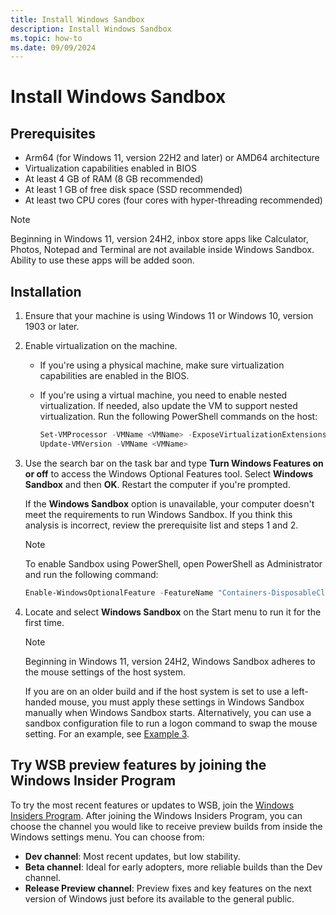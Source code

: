 ```yaml
---
title: Install Windows Sandbox
description: Install Windows Sandbox
ms.topic: how-to
ms.date: 09/09/2024
---
```


# Install Windows Sandbox

## Prerequisites

- Arm64 (for Windows 11, version 22H2 and later) or AMD64 architecture
- Virtualization capabilities enabled in BIOS
- At least 4 GB of RAM (8 GB recommended)
- At least 1 GB of free disk space (SSD recommended)
- At least two CPU cores (four cores with hyper-threading recommended)

> [!NOTE]
> Beginning in Windows 11, version 24H2, inbox store apps like Calculator, Photos, Notepad and Terminal are not available inside Windows Sandbox. Ability to use these apps will be added soon.

## Installation

1. Ensure that your machine is using Windows 11 or Windows 10, version 1903 or later.

2. Enable virtualization on the machine.

   - If you're using a physical machine, make sure virtualization capabilities are enabled in the BIOS.
   - If you're using a virtual machine, you need to enable nested virtualization. If needed, also update the VM to support nested virtualization. Run the following PowerShell commands on the host:

     ```powershell
     Set-VMProcessor -VMName <VMName> -ExposeVirtualizationExtensions $true
     Update-VMVersion -VMName <VMName>
     ```

3. Use the search bar on the task bar and type **Turn Windows Features on or off** to access the Windows Optional Features tool. Select **Windows Sandbox** and then **OK**. Restart the computer if you're prompted.

   If the **Windows Sandbox** option is unavailable, your computer doesn't meet the requirements to run Windows Sandbox. If you think this analysis is incorrect, review the prerequisite list and steps 1 and 2.

   > [!NOTE]
   > To enable Sandbox using PowerShell, open PowerShell as Administrator and run the following command:
   >
   > ```powershell
   > Enable-WindowsOptionalFeature -FeatureName "Containers-DisposableClientVM" -All -Online
   > ```

4. Locate and select **Windows Sandbox** on the Start menu to run it for the first time.

   > [!NOTE]
   > Beginning in Windows 11, version 24H2, Windows Sandbox adheres to the mouse settings of the host system.
   >
   > If you are on an older build and if the host system is set to use a left-handed mouse, you must apply these settings in Windows Sandbox manually when Windows Sandbox starts. Alternatively, you can use a sandbox configuration file to run a logon command to swap the mouse setting. For an example, see [Example 3](windows-sandbox-sample-configuration.md#example-3---mapping-folders-and-running-a-powershell-script-as-a-logon-command).

## Try WSB preview features by joining the Windows Insider Program

To try the most recent features or updates to WSB, join the [Windows Insiders Program](https://insider.windows.com/getting-started). After joining the Windows Insiders Program, you can choose the channel you would like to receive preview builds from inside the Windows settings menu. You can choose from:

- **Dev channel**: Most recent updates, but low stability.
- **Beta channel**: Ideal for early adopters, more reliable builds than the Dev channel.
- **Release Preview channel**: Preview fixes and key features on the next version of Windows just before its available to the general public.
